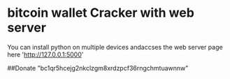 # bitcoin wallet Cracker with web server
You can install python on multiple devices andaccses the web server page here
'http://127.0.0.1:5000'

##Donate
"bc1qr5hcejg2nkclzgm8xrdzpcf36rngchmtuawnnw"
